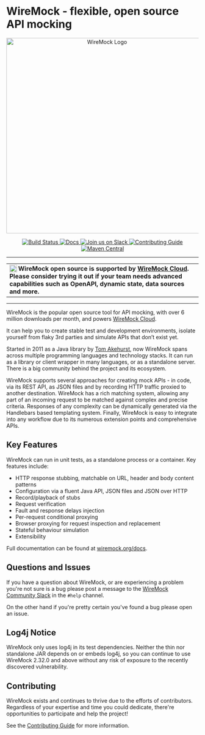 # WireMock - flexible, open source API mocking

<p align="center">
    <a href="https://wiremock.org" target="_blank">
        <img width="512px" src="https://wiremock.org/images/logos/wiremock/logo_wide.svg" alt="WireMock Logo"/>
    </a>
</p>

<p align="center">
    <a href="https://github.com/tomakehurst/wiremock/actions/workflows/build-and-test.yml">
        <img src="https://github.com/tomakehurst/wiremock/actions/workflows/build-and-test.yml/badge.svg" alt="Build Status"/>
    </a>
    <a href="https://wiremock.org/docs/">
        <img src="https://img.shields.io/static/v1?label=Documentation&message=public&color=green" alt="Docs"/>
    </a>
    <a href="https://slack.wiremock.org/">
        <img src="https://img.shields.io/badge/slack-Join%20us-brightgreen?style=flat&logo=slack" alt="Join us on Slack"/>
    </a>
    <a href="./CONTRIBUTING.md">
        <img src="https://img.shields.io/static/v1?label=Contributing&message=guide&color=orange" alt="Contributing Guide"/>
    </a>
    <a href="https://search.maven.org/artifact/org.wiremock/wiremock">
        <img src="https://img.shields.io/maven-central/v/org.wiremock/wiremock.svg" alt="Maven Central"/>
    </a>
</p>

---

<table>
<tr>
<td>
<img src="https://wiremock.org/images/wiremock-cloud/wiremock_cloud_logo.png" alt="WireMock Cloud Logo" height="20" align="left">
<strong>WireMock open source is supported by <a href="https://www.wiremock.io/cloud-overview?utm_source=github.com&utm_campaign=wiremock-README.md-banner">WireMock Cloud</a>. Please consider trying it out if your team needs advanced capabilities such as OpenAPI, dynamic state, data sources and more.</strong>
</td>
</tr>
</table>

---

WireMock is the popular open source tool for API mocking, with over 6 million downloads per month,
and powers [WireMock Cloud](https://www.wiremock.io/comparison?utm_source=github.com&utm_campaign=wiremock-README.md).

It can help you to create stable test and development environments,
isolate yourself from flaky 3rd parties and simulate APIs that don’t exist yet.

Started in 2011 as a Java library by [Tom Akehurst](https://github.com/tomakehurst),
now WireMock spans across multiple programming languages and technology stacks.
It can run as a library or client wrapper in many languages, or as a standalone server.
There is a big community behind the project and its ecosystem.

WireMock supports several approaches for creating mock APIs -
in code, via its REST API, as JSON files and by recording HTTP traffic proxied to another destination.
WireMock has a rich matching system, allowing any part of an incoming request to be matched against complex and precise criteria.
Responses of any complexity can be dynamically generated via the Handlebars based templating system.
Finally, WireMock is easy to integrate into any workflow due to its numerous extension points and comprehensive APIs.

## Key Features

WireMock can run in unit tests, as a standalone process or a container.
Key features include:

- HTTP response stubbing, matchable on URL, header and body content patterns
- Configuration via a fluent Java API, JSON files and JSON over HTTP
- Record/playback of stubs
- Request verification
- Fault and response delays injection
- Per-request conditional proxying
- Browser proxying for request inspection and replacement
- Stateful behaviour simulation
- Extensibility

Full documentation can be found at [wiremock.org/docs](https://wiremock.org/docs).

## Questions and Issues

If you have a question about WireMock, or are experiencing a problem you're not sure is a bug please post a message to the
[WireMock Community Slack](https://slack.wiremock.org) in the `#help` channel.

On the other hand if you're pretty certain you've found a bug please open an issue.

## Log4j Notice

WireMock only uses log4j in its test dependencies. Neither the thin nor standalone JAR depends on or embeds log4j, so
you can continue to use WireMock 2.32.0 and above without any risk of exposure to the recently discovered vulnerability.

## Contributing

WireMock exists and continues to thrive due to the efforts of contributors.
Regardless of your expertise and time you could dedicate,
there're opportunities to participate and help the project!

See the [Contributing Guide](./CONTRIBUTING.md) for more information.
